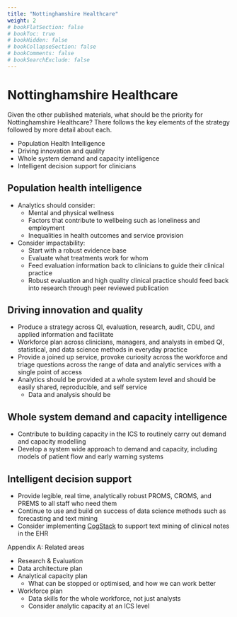 ```yaml
---
title: "Nottinghamshire Healthcare"
weight: 2
# bookFlatSection: false
# bookToc: true
# bookHidden: false
# bookCollapseSection: false
# bookComments: false
# bookSearchExclude: false
---
```


# Nottinghamshire Healthcare

Given the other published materials, what should be the priority for Nottinghamshire Healthcare? There follows the key elements of the strategy followed by more detail about each.

* Population Health Intelligence
* Driving innovation and quality
* Whole system demand and capacity intelligence
* Intelligent decision support for clinicians

## Population health intelligence

* Analytics should consider:
    * Mental and physical wellness
    * Factors that contribute to wellbeing such as loneliness and employment
    * Inequalities in health outcomes and service provision
* Consider impactability:
    * Start with a robust evidence base
    * Evaluate what treatments work for whom
    * Feed evaluation information back to clinicians to guide their clinical practice
    * Robust evaluation and high quality clinical practice should feed back into research through peer reviewed publication


## Driving innovation and quality

* Produce a strategy across QI, evaluation, research, audit, CDU, and applied information and facilitate
* Workforce plan across clinicians, managers, and analysts in embed QI, statistical, and data science methods in everyday practice
* Provide a joined up service, provoke curiosity across the workforce and triage questions across the range of data and analytic services with a single point of access
* Analytics should be provided at a whole system level and should be easily shared, reproducible, and self service
    * Data and analysis should be 

## Whole system demand and capacity intelligence

* Contribute to building capacity in the ICS to routinely carry out demand and capacity modelling
* Develop a system wide approach to demand and capacity, including models of patient flow and early warning systems

## Intelligent decision support

* Provide legible, real time, analytically robust PROMS, CROMS, and PREMS to all staff who need them
* Continue to use and build on success of data science methods such as forecasting and text mining
* Consider implementing [CogStack](https://cogstack.org/) to support text mining of clinical notes in the EHR

Appendix A: Related areas

* Research & Evaluation
* Data architecture plan
* Analytical capacity plan
    * What can be stopped or optimised, and how we can work better
* Workforce plan
    * Data skills for the whole workforce, not just analysts
    * Consider analytic capacity at an ICS level
